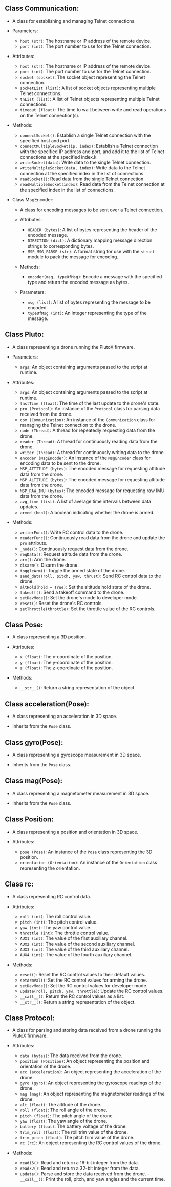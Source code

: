## Class Communication:

- A class for establishing and managing Telnet connections.
    
- Parameters:
    - `host (str)`: The hostname or IP address of the remote device.
    - `port (int)`: The port number to use for the Telnet connection.

- Attributes:
    - `host (str)`: The hostname or IP address of the remote device.
    - `port (int)`: The port number to use for the Telnet connection.
    - `socket (socket)`: The socket object representing the Telnet connection.
    - `socketList (list)`: A list of socket objects representing multiple Telnet connections.
    - `tnList (list)`: A list of Telnet objects representing multiple Telnet connections.
    - `timeout (float)`: The time to wait between write and read operations on the Telnet connection(s).

- Methods:
    - `connectSocket()`: Establish a single Telnet connection with the specified host and port.
    - `connectMultipleSocket(ip, index)`: Establish a Telnet connection with the specified IP address and port, and add it to the list of Telnet connections at the specified index.k
    - `writeSocket(data)`: Write data to the single Telnet connection.
    - `writeMultipleSocket(data, index)`: Write data to the Telnet connection at the specified index in the list of connections.
    - `readSocket()`: Read data from the single Telnet connection.
    - `readMultipleSocket(index)`: Read data from the Telnet connection at the specified index in the list of connections.

- Class MsgEncoder:
    - A class for encoding messages to be sent over a Telnet connection.
    
    - Attributes:
        - `HEADER (bytes)`: A list of bytes representing the header of the encoded message.
        - `DIRECTION (dict)`: A dictionary mapping message direction strings to corresponding bytes.
        - `MSP_MSG_PARSE (str)`: A format string for use with the `struct` module to pack the message for encoding.
        
    - Methods:
        - `encoder(msg, typeOfMsg)`: Encode a message with the specified type and return the encoded message as bytes.
        
    - Parameters:
        - `msg (list)`: A list of bytes representing the message to be encoded.
        - `typeOfMsg (int)`: An integer representing the type of the message.


## Class Pluto:

- A class representing a drone running the PlutoX firmware.
    
- Parameters:
    - `args`: An object containing arguments passed to the script at runtime.
    
- Attributes:
    - `args`: An object containing arguments passed to the script at runtime.
    - `lastTime (float)`: The time of the last update to the drone's state.
    - `pro (Protocol)`: An instance of the `Protocol` class for parsing data received from the drone.
    - `com (Communication)`: An instance of the `Communication` class for managing the Telnet connection to the drone.
    - `node (Thread)`: A thread for repeatedly requesting data from the drone.
    - `reader (Thread)`: A thread for continuously reading data from the drone.
    - `writer (Thread)`: A thread for continuously writing data to the drone.
    - `encoder (MsgEncoder)`: An instance of the `MsgEncoder` class for encoding data to be sent to the drone.
    - `MSP_ATTITUDE (bytes)`: The encoded message for requesting attitude data from the drone.
    - `MSP_ALTITUDE (bytes)`: The encoded message for requesting altitude data from the drone.
    - `MSP_RAW_IMU (bytes)`: The encoded message for requesting raw IMU data from the drone.
    - `avg_time (list)`: A list of average time intervals between data updates.
    - `armed (bool)`: A boolean indicating whether the drone is armed.
    
- Methods:
    - `writerFunc()`: Write RC control data to the drone.
    - `readerFunc()`: Continuously read data from the drone and update the `pro` attribute.
    - `_node()`: Continuously request data from the drone.
    - `reqData()`: Request attitude data from the drone.
    - `arm()`: Arm the drone.
    - `disarm()`: Disarm the drone.
    - `toggleArm()`: Toggle the armed state of the drone.
    - `send_data(roll, pitch, yaw, thrust)`: Send RC control data to the drone.
    - `altHold(hold = True)`: Set the altitude hold state of the drone.
    - `takeoff()`: Send a takeoff command to the drone.
    - `setDevMode()`: Set the drone's mode to developer mode.
    - `reset()`: Reset the drone's RC controls.
    - `setThrottle(throttle)`: Set the throttle value of the RC controls.



## Class Pose:
- A class representing a 3D position.
    
- Attributes:
    - `x (float)`: The x-coordinate of the position.
    - `y (float)`: The y-coordinate of the position.
    - `z (float)`: The z-coordinate of the position.
        
- Methods:
    - `__str__()`: Return a string representation of the object.

## Class acceleration(Pose):
- A class representing an acceleration in 3D space.
    
- Inherits from the `Pose` class.

## Class gyro(Pose):
- A class representing a gyroscope measurement in 3D space.
    
- Inherits from the `Pose` class.

## Class mag(Pose):
- A class representing a magnetometer measurement in 3D space.
    
- Inherits from the `Pose` class.


## Class Position:
- A class representing a position and orientation in 3D space.
    
- Attributes:
    - `pose (Pose)`: An instance of the `Pose` class representing the 3D position.
    - `orientation (Orientation)`: An instance of the `Orientation` class representing the orientation.



## Class rc:
- A class representing RC control data.
    
- Attributes:
    - `roll (int)`: The roll control value.
    - `pitch (int)`: The pitch control value.
    - `yaw (int)`: The yaw control value.
    - `throttle (int)`: The throttle control value.
    - `AUX1 (int)`: The value of the first auxiliary channel.
    - `AUX2 (int)`: The value of the second auxiliary channel.
    - `AUX3 (int)`: The value of the third auxiliary channel.
    - `AUX4 (int)`: The value of the fourth auxiliary channel.
    
- Methods:
    - `reset()`: Reset the RC control values to their default values.
    - `setArmVal()`: Set the RC control values for arming the drone.
    - `setDevMode()`: Set the RC control values for developer mode.
    - `update(roll, pitch, yaw, throttle)`: Update the RC control values.
    - `__call__()`: Return the RC control values as a list.
    - `__str__()`: Return a string representation of the object.


## Class Protocol:
- A class for parsing and storing data received from a drone running the PlutoX firmware.
    
- Attributes:
    - `data (bytes)`: The data received from the drone.
    - `position (Position)`: An object representing the position and orientation of the drone.
    - `acc (acceleration)`: An object representing the acceleration of the drone.
    - `gyro (gyro)`: An object representing the gyroscope readings of the drone.
    - `mag (mag)`: An object representing the magnetometer readings of the drone.
    - `alt (float)`: The altitude of the drone.
    - `roll (float)`: The roll angle of the drone.
    - `pitch (float)`: The pitch angle of the drone.
    - `yaw (float)`: The yaw angle of the drone.
    - `battery (float)`: The battery voltage of the drone.
    - `trim_roll (float)`: The roll trim value of the drone.
    - `trim_pitch (float)`: The pitch trim value of the drone.
    - `rc (rc)`: An object representing the RC control values of the drone.
    
- Methods:
    - `read16()`: Read and return a 16-bit integer from the data.
    - `read32()`: Read and return a 32-bit integer from the data.
    - `update()`: Parse and store the data received from the drone.
    -` __call__()`: Print the roll, pitch, and yaw angles and the current time.

